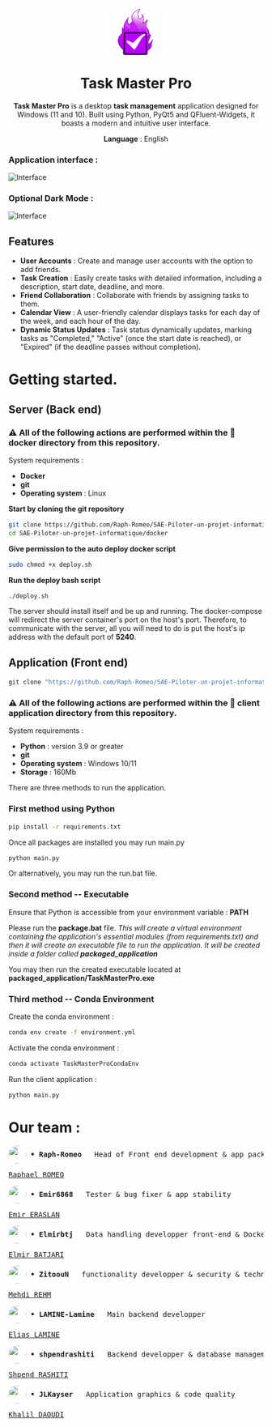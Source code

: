 <p align="center">
  <img width="18%" align="center" src="https://github.com/Raph-Romeo/SAE-Piloter-un-projet-informatique/blob/main/client%20application/icons/taskmasterpro.png" alt="logo">
</p>
  <h1 align="center">
  Task Master Pro
</h1>
<p align="center">
  <b>Task Master Pro</b> is a desktop <b>task management</b> application designed for Windows (11 and 10). Built using Python, PyQt5 and QFluent-Widgets, it boasts a modern and intuitive user interface.
</p>

<p align="center">
<b>Language</b> : English
</p>

### Application interface :
![Interface](https://drive.google.com/uc?export=view&id=1MnXkOjeMjImPtmtS9Rsas6ufPljG0mYk)
### Optional Dark Mode :
![Interface](https://drive.google.com/uc?export=view&id=17P90C8aL8sxWlEvceyrVdhqj7knXbDGz)

## Features
- **User Accounts** : Create and manage user accounts with the option to add friends.
- **Task Creation** : Easily create tasks with detailed information, including a description, start date, deadline, and more.
- **Friend Collaboration** : Collaborate with friends by assigning tasks to them.
- **Calendar View** : A user-friendly calendar displays tasks for each day of the week, and each hour of the day.
- **Dynamic Status Updates** : Task status dynamically updates, marking tasks as "Completed," "Active" (once the start date is reached), or "Expired" (if the deadline passes without completion).

# Getting started.

## Server (Back end)
### ⚠️ All of the following actions are performed within the 📁 docker directory from this repository.

System requirements :
 - **Docker**
 - **git**
 - **Operating system** : Linux

**Start by cloning the git repository**
```bash
git clone https://github.com/Raph-Romeo/SAE-Piloter-un-projet-informatique
cd SAE-Piloter-un-projet-informatique/docker
```
**Give permission to the auto deploy docker script**
```bash
sudo chmod +x deploy.sh
```
**Run the deploy bash script**
```bash
./deploy.sh
```
The server should install itself and be up and running.
The docker-compose will redirect the server container's port on the host's port. Therefore, to communicate with the server, all you will need to do is put the host's ip address with the default port of **5240**.


## Application (Front end)
```bat
git clone "https://github.com/Raph-Romeo/SAE-Piloter-un-projet-informatique"
```

### ⚠️ All of the following actions are performed within the 📁 client application directory from this repository.

System requirements :
 - **Python** : version 3.9 or greater
 - **git**
 - **Operating system** : Windows 10/11
 - **Storage** : 160Mb

There are three methods to run the application.
### First method using Python

```bat
pip install -r requirements.txt
```

Once all packages are installed you may run main.py

```bat
python main.py
```

Or alternatively, you may run the run.bat file.

### Second method -- Executable

Ensure that Python is accessible from your environment variable : **PATH**

Please run the **package.bat** file.
_This will create a virtual environment containing the application's essential modules (from requirements.txt) and then it will create an executable file to run the application. It will be created inside a folder called **packaged_application**_

You may then run the created executable located at **packaged_application/TaskMasterPro.exe**

### Third method -- Conda Environment
Create the conda environment :
```bat
conda env create -f environment.yml
```
Activate the conda environment :
```bat
conda activate TaskMasterProCondaEnv
```
Run the client application :
```bat
python main.py
```

# Our team :
<pre><img align="center" style="height:35px;width:35px;border-radius:50%;" src="https://avatars.githubusercontent.com/u/95073137?s=100" <p><b> • Raph-Romeo </b>  Head of Front end development & app packaging (Conda and executable) </p><a href="mailto:raphael.romeo@uha.fr">Raphael ROMEO</a><br></pre>

<pre><img align="center" style="height:35px;width:35px;border-radius:50%;" src="https://avatars.githubusercontent.com/u/92865322?s=100" <p><b> • Emir6868 </b>  Tester & bug fixer & app stability </p><a href="mailto:emir.eraslan@uha.fr">Emir ERASLAN</a><br></pre>

<pre><img align="center" style="height:35px;width:35px;border-radius:50%;" src="https://avatars.githubusercontent.com/u/92865807?s=100" <p><b> • Elmirbtj </b>  Data handling developper front-end & Dockerfile + Dockercompose environment for backend server </p><a href="mailto:elmir.batjari@uha.fr">Elmir BATJARI</a><br></pre>

<pre><img align="center" style="height:35px;width:35px;border-radius:50%;" src="https://avatars.githubusercontent.com/u/92864882?s=100" <p><b> • ZitoouN </b>  functionality developper & security & technical documentation generation </p><a href="mailto:mehdi.rehm@uha.fr">Mehdi REHM</a><br></pre>

<pre><img align="center" style="height:35px;width:35px;border-radius:50%;" src="https://avatars.githubusercontent.com/u/92865842?s=100" <p><b> • LAMINE-Lamine </b>  Main backend developper </p><a href="mailto:elias.lamine@uha.fr">Elias LAMINE</a><br></pre>

<pre><img align="center" style="height:35px;width:35px;border-radius:50%;" src="https://avatars.githubusercontent.com/u/92827452?s=100" <p><b> • shpendrashiti </b>  Backend developper & database management </p><a href="mailto:shpend.rashiti@uha.fr">Shpend RASHITI</a><br></pre>

<pre><img align="center" style="height:35px;width:35px;border-radius:50%;" src="https://avatars.githubusercontent.com/u/92865016?s=100" <p><b> • JLKayser </b>  Application graphics & code quality </p><a href="mailto:khalil.daoudi@uha.fr">Khalil DAOUDI</a><br></pre>
